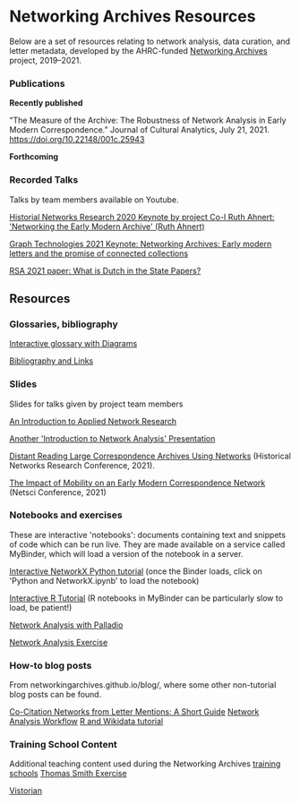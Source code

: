 # Networking Archives Resources
Below are a set of resources relating to network analysis, data curation, and letter metadata, developed by the AHRC-funded [Networking Archives](https://networkingarchives.org/) project, 2019–2021.

### Publications 
**Recently published**

"The Measure of the Archive: The Robustness of Network Analysis in Early Modern Correspondence.” Journal of Cultural Analytics, July 21, 2021. https://doi.org/10.22148/001c.25943

**Forthcoming**


### Recorded Talks 
Talks by team members available on Youtube.

[Historial Networks Research 2020 Keynote by project Co-I Ruth Ahnert: 'Networking the Early Modern Archive' (Ruth Ahnert)](https://youtu.be/Xu8kAFe2fJg)

[Graph Technologies 2021 Keynote: Networking Archives: Early modern letters and the promise of connected collections](https://youtu.be/U17HvqmXCEk)

[RSA 2021 paper: What is Dutch in the State Papers?](https://youtu.be/RwdEQxdpnjM)

## Resources 
### Glossaries, bibliography
[Interactive glossary with Diagrams](https://networkingarchives.shinyapps.io/interactive_glossary/)

[Bibliography and Links](bibliography.md)

### Slides
Slides for talks given by project team members

[An Introduction to Applied Network Research](https://prezi.com/dbcbtsttjlqc/?token=95c410b34e45897a60b516de7b7678cff1d3d8cd7ad2c1850b65aeda3e7a624d&utm_campaign=share&utm_medium=copy&rc=ex0share)

[Another 'Introduction to Network Analysis' Presentation](https://networkingarchives.github.io/lecture_slides)

[Distant Reading Large Correspondence Archives Using Networks](https://yann-ryan.github.io/hnr_slides) (Historical Networks Research Conference, 2021).

[The Impact of Mobility on an Early Modern Correspondence Network](https://yann-ryan.github.io/netsci-slides.html) (Netsci Conference, 2021)

### Notebooks and exercises 
These are interactive 'notebooks': documents containing text and snippets of code which can be run live. They are made available on a service called MyBinder, which will load a version of the notebook in a server. 

[Interactive NetworkX Python tutorial](https://mybinder.org/v2/gh/networkingarchives/trainingschool/3e4208eeee3917fa6c88c2bd5cfe93a7e6535606) (once the Binder loads, click on 'Python and NetworkX.ipynb' to load the notebook)

[Interactive R Tutorial](https://mybinder.org/v2/gh/yann-ryan/dh_intro_gates/main?urlpath=rstudio)  (R notebooks in MyBinder can be particularly slow to load, be patient!)

[Network Analysis with Palladio](https://yann-ryan.github.io/network_analysis_palladio)

[Network Analysis Exercise](https://yann-ryan.github.io/student_assignment_groningen)

### How-to blog posts

From networkingarchives.github.io/blog/, where some other non-tutorial blog posts can be found.

[Co-Citation Networks from Letter Mentions: A Short Guide](https://networkingarchives.github.io/blog/2021/05/13/co-citation-networks-from-letter-mentions-a-short-guide/)
[Network Analysis Workflow](https://networkingarchives.github.io/blog/2021/04/15/my-network-analysis-workflow/)
[R and Wikidata tutorial](https://networkingarchives.github.io/blog/2021/02/15/r-and-wikidata/)

### Training School Content
Additional teaching content used during the Networking Archives [training schools](https://networkingarchives.org/training-schools/)
[Thomas Smith Exercise](thomas_smith.md)

[Vistorian](vistorian.html)

